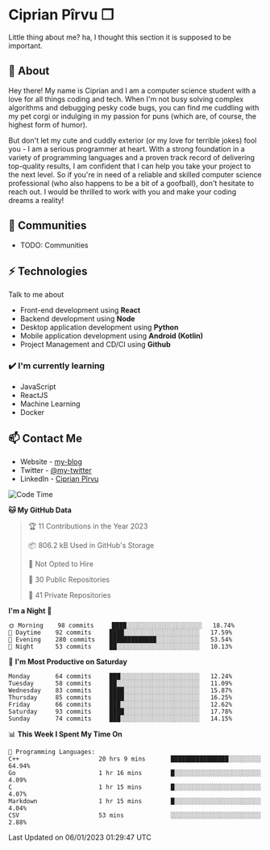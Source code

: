 # Ciprian Pîrvu ❐

Little thing about me? ha, I thought this section it is supposed to be important.

## 🧐 About

Hey there! My name is Ciprian and I am a computer science student with a love for all things coding and tech. When I'm not busy solving complex algorithms and debugging pesky code bugs, you can find me cuddling with my pet corgi or indulging in my passion for puns (which are, of course, the highest form of humor).

But don't let my cute and cuddly exterior (or my love for terrible jokes) fool you - I am a serious programmer at heart. With a strong foundation in a variety of programming languages and a proven track record of delivering top-quality results, I am confident that I can help you take your project to the next level. So if you're in need of a reliable and skilled computer science professional (who also happens to be a bit of a goofball), don't hesitate to reach out. I would be thrilled to work with you and make your coding dreams a reality!

## 👯 Communities

-   TODO: Communities

## ⚡ Technologies

Talk to me about

-   Front-end development using **React**
-   Backend development using **Node**
-   Desktop application development using **Python**
-   Mobile application development using **Android (Kotlin)**
-   Project Management and CD/CI using **Github**

### ✔️ I'm currently learning

-   JavaScript
-   ReactJS
-   Machine Learning
-   Docker

## 📫 Contact Me

-   Website - [my-blog]()
-   Twitter - [@my-twitter]()
-   LinkedIn - [Ciprian Pîrvu](https://www.linkedin.com/in/p%C3%AErvu-ciprian-cristian-4415991b1/)

<!--START_SECTION:waka-->
![Code Time](http://img.shields.io/badge/Code%20Time-1%2C468%20hrs%2030%20mins-blue)

**🐱 My GitHub Data** 

> 🏆 11 Contributions in the Year 2023
 > 
> 📦 806.2 kB Used in GitHub's Storage 
 > 
> 🚫 Not Opted to Hire
 > 
> 📜 30 Public Repositories 
 > 
> 🔑 41 Private Repositories  
 > 
**I'm a Night 🦉** 

```text
🌞 Morning    98 commits     ████░░░░░░░░░░░░░░░░░░░░░   18.74% 
🌆 Daytime    92 commits     ████░░░░░░░░░░░░░░░░░░░░░   17.59% 
🌃 Evening    280 commits    █████████████░░░░░░░░░░░░   53.54% 
🌙 Night      53 commits     ██░░░░░░░░░░░░░░░░░░░░░░░   10.13%

```
📅 **I'm Most Productive on Saturday** 

```text
Monday       64 commits     ███░░░░░░░░░░░░░░░░░░░░░░   12.24% 
Tuesday      58 commits     ██░░░░░░░░░░░░░░░░░░░░░░░   11.09% 
Wednesday    83 commits     ████░░░░░░░░░░░░░░░░░░░░░   15.87% 
Thursday     85 commits     ████░░░░░░░░░░░░░░░░░░░░░   16.25% 
Friday       66 commits     ███░░░░░░░░░░░░░░░░░░░░░░   12.62% 
Saturday     93 commits     ████░░░░░░░░░░░░░░░░░░░░░   17.78% 
Sunday       74 commits     ███░░░░░░░░░░░░░░░░░░░░░░   14.15%

```


📊 **This Week I Spent My Time On** 

```text
💬 Programming Languages: 
C++                      20 hrs 9 mins       ████████████████░░░░░░░░░   64.94% 
Go                       1 hr 16 mins        █░░░░░░░░░░░░░░░░░░░░░░░░   4.09% 
C                        1 hr 15 mins        █░░░░░░░░░░░░░░░░░░░░░░░░   4.07% 
Markdown                 1 hr 15 mins        █░░░░░░░░░░░░░░░░░░░░░░░░   4.04% 
CSV                      53 mins             ░░░░░░░░░░░░░░░░░░░░░░░░░   2.88%

```


 Last Updated on 06/01/2023 01:29:47 UTC
<!--END_SECTION:waka-->
